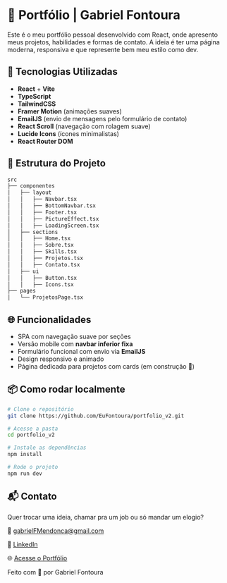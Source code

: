 # 💼 Portfólio | Gabriel Fontoura

Este é o meu portfólio pessoal desenvolvido com React, onde apresento meus projetos, habilidades e formas de contato. A ideia é ter uma página moderna, responsiva e que represente bem meu estilo como dev.

## 🚀 Tecnologias Utilizadas

- **React** + **Vite**
- **TypeScript**
- **TailwindCSS**
- **Framer Motion** (animações suaves)
- **EmailJS** (envio de mensagens pelo formulário de contato)
- **React Scroll** (navegação com rolagem suave)
- **Lucide Icons** (ícones minimalistas)
- **React Router DOM**

## 📁 Estrutura do Projeto
```bash
src 
├── componentes 
│   ├── layout 
│   │   ├── Navbar.tsx 
│   │   ├── BottomNavbar.tsx 
│   │   ├── Footer.tsx 
│   │   ├── PictureEffect.tsx 
│   │   ├── LoadingScreen.tsx 
│   ├── sections 
│   │   ├── Home.tsx 
│   │   ├── Sobre.tsx 
│   │   ├── Skills.tsx 
│   │   ├── Projetos.tsx 
│   │   ├── Contato.tsx 
│   ├── ui
│   │   ├── Button.tsx
│   │   ├── Icons.tsx
├── pages 
│   └── ProjetosPage.tsx

```


## 🌐 Funcionalidades

- SPA com navegação suave por seções
- Versão mobile com **navbar inferior fixa**
- Formulário funcional com envio via **EmailJS**
- Design responsivo e animado
- Página dedicada para projetos com cards (em construção 👷)

## 📦 Como rodar localmente

```bash
# Clone o repositório
git clone https://github.com/EuFontoura/portfolio_v2.git

# Acesse a pasta
cd portfolio_v2

# Instale as dependências
npm install

# Rode o projeto
npm run dev
```

## 📬 Contato

Quer trocar uma ideia, chamar pra um job ou só mandar um elogio?

📧 [gabrielFMendonca@gmail.com](mailto:gabrielFMendonca@gmail.com)

🔗 [LinkedIn](https://linkedin.com/in/gabriel-fontoura/)

🌐 [Acesse o Portfólio](https://gabrielfontouradev.vercel.app)

Feito com 💚 por Gabriel Fontoura
